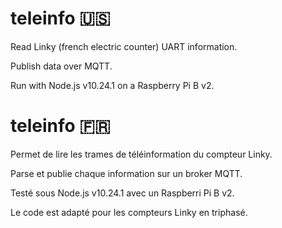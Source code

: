 # teleinfo :us:

Read Linky (french electric counter) UART information.

Publish data over MQTT.

Run with Node.js v10.24.1 on a Raspberry Pi B v2.

# teleinfo :fr:

Permet de lire les trames de téléinformation du compteur Linky.

Parse et publie chaque information sur un broker MQTT.

Testé sous Node.js v10.24.1 avec un Raspberri Pi B v2.

Le code est adapté pour les compteurs Linky en triphasé.

